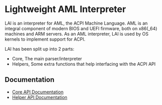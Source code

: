 # Lightweight AML Interpreter

LAI is an interpreter for AML, the ACPI Machine Language. AML is an integral component of modern BIOS and UEFI firmware, both on x86(_64) machines and ARM servers.
As an AML interpreter, LAI is used by OS kernels to implement support for ACPI.

LAI has been split up into 2 parts:
  - Core, The main parser/interpreter
  - Helpers, Some extra functions that help interfacing with the ACPI API

## Documentation

- [Core API Documentation](https://github.com/qword-os/lai/wiki/Core-API-Documentation)
- [Helper API Documentation](https://github.com/qword-os/lai/wiki/Helper-API-Documentation)
